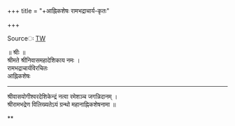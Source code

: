 +++
title = "+आह्निकशेषः रामभद्राचार्य-कृतः"

+++

Sourceः [TW](httpsः//archive.org/details/gopala-desika-ahnikam-ahnikartha-prakashika-ahnika-shesha-low/page/282/mode/2up?view=theater)

॥ श्रीः ॥  
श्रीमते श्रीनिवासमहादेशिकाय नमः ।  
रामभद्राचार्यविरचितः  
आह्निकशेषः

***

श्रीवासयोगीश्वरदेशिकेन्द्रं नत्वा रमेशञ्च जगन्निदानम् ।  
श्रीरामभद्रेण विलिख्यतेऽयं ग्रन्थो महानाह्निकशेषनामा ॥

**
